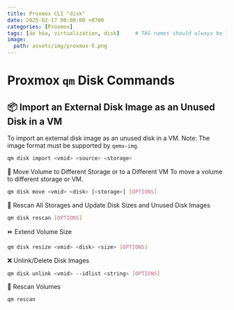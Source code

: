 ```yaml
---
title: Proxmox CLI "disk"
date: 2025-02-17 00:00:00 +0700
categories: [Proxmox]
tags: [ảo hóa, virtualization, disk]     # TAG names should always be lowercase
image:
  path: assets/img/proxmox-5.png
---
```

# Proxmox `qm` Disk Commands

## 📦 Import an External Disk Image as an Unused Disk in a VM
To import an external disk image as an unused disk in a VM. Note: The image format must be supported by `qemu-img`.

```sh
qm disk import <vmid> <source> <storage>
```
🧳 Move Volume to Different Storage or to a Different VM
To move a volume to different storage or VM.
```sh
qm disk move <vmid> <disk> [<storage>] [OPTIONS]
```
🔄 Rescan All Storages and Update Disk Sizes and Unused Disk Images
```sh
qm disk rescan [OPTIONS]
```
⏩ Extend Volume Size
```sh
qm disk resize <vmid> <disk> <size> [OPTIONS]
```
❌ Unlink/Delete Disk Images
```sh
qm disk unlink <vmid> --idlist <string> [OPTIONS]
```
🔄 Rescan Volumes
```sh
qm rescan
```